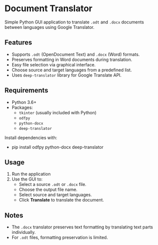 # Document Translator

Simple Python GUI application to translate `.odt` and `.docx` documents between languages using Google Translator.

## Features
- Supports `.odt` (OpenDocument Text) and `.docx` (Word) formats.  
- Preserves formatting in Word documents during translation.  
- Easy file selection via graphical interface.  
- Choose source and target languages from a predefined list.  
- Uses `deep-translator` library for Google Translate API.

## Requirements
- Python 3.6+  
- Packages:
  - `tkinter` (usually included with Python)  
  - `odfpy`  
  - `python-docx`  
  - `deep-translator`
    
Install dependencies with:
 - pip install odfpy python-docx deep-translator

## Usage
1. Run the application
2. Use the GUI to:  
   - Select a source `.odt` or `.docx` file.  
   - Choose the output file name.  
   - Select source and target languages.  
   - Click **Translate** to translate the document.

## Notes
- The `.docx` translator preserves text formatting by translating text parts individually.  
- For `.odt` files, formatting preservation is limited.

